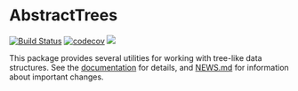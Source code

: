 # AbstractTrees

[![Build Status](https://travis-ci.com/JuliaCollections/AbstractTrees.jl.svg?branch=master)](https://travis-ci.com/JuliaCollections/AbstractTrees.jl)
[![codecov](https://codecov.io/gh/JuliaCollections/AbstractTrees.jl/branch/master/graph/badge.svg)](https://codecov.io/gh/JuliaCollections/AbstractTrees.jl)
[![](https://img.shields.io/badge/docs-stable-blue.svg)](https://JuliaCollections.github.io/AbstractTrees.jl/stable)

This package provides several utilities for working with tree-like data structures.
See the [documentation](https://JuliaCollections.github.io/AbstractTrees.jl/stable)
for details,
and [NEWS.md](NEWS.md) for information about important changes.
